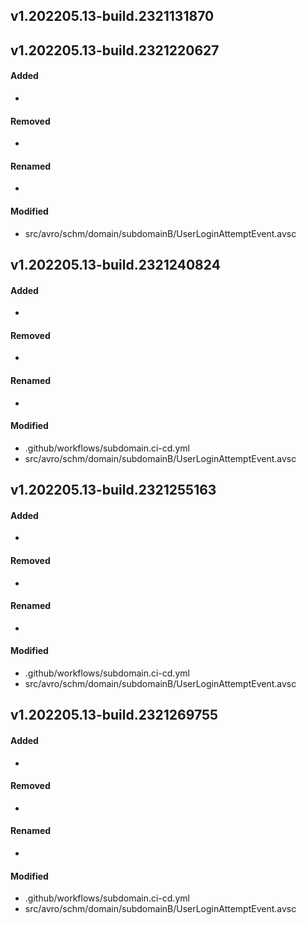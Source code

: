 ## v1.202205.13-build.2321131870

## v1.202205.13-build.2321220627
#### Added
- 

#### Removed
- 

#### Renamed
- 

#### Modified
- src/avro/schm/domain/subdomainB/UserLoginAttemptEvent.avsc


## v1.202205.13-build.2321240824
#### Added
- 

#### Removed
- 

#### Renamed
- 

#### Modified
- .github/workflows/subdomain.ci-cd.yml
- src/avro/schm/domain/subdomainB/UserLoginAttemptEvent.avsc


## v1.202205.13-build.2321255163
#### Added
- 

#### Removed
- 

#### Renamed
- 

#### Modified
- .github/workflows/subdomain.ci-cd.yml
- src/avro/schm/domain/subdomainB/UserLoginAttemptEvent.avsc


## v1.202205.13-build.2321269755
#### Added
- 

#### Removed
- 

#### Renamed
- 

#### Modified
- .github/workflows/subdomain.ci-cd.yml
- src/avro/schm/domain/subdomainB/UserLoginAttemptEvent.avsc


